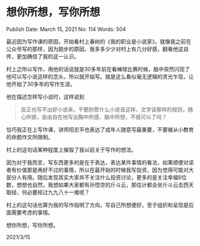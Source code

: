 # 想你所想，写你所想

Publish Date: March 15, 2021
No: 114
Words: 504

最近因为写作课的原因，开始看村上春树的《我的职业是小说家》。就像我之前在公众号写的那样，因为跑步的原因，我多多少少对村上有几分好感，翻看他这自传，更加确信了我的这一认识。

村上之所以写作，用他的话说就是30多年前在看棒球比赛时候，脑中突然闪现了他可以写小说这样的念头，所以就开始写。就是这么看似毫无逻辑的灵光乍现，让他开始了30多年的写作生涯。

他在描述怎样写小说时，这样说到

> 反正也写不出好小说来，干脆别管什么小说该这样、文学该那样的规则，随心所欲，自由自在地写出胸中所感、脑中所想，不就可以了吗？
> 

恰巧我正在上写作课，讲师阳志平也表达了成年人随意写最重要，不要被从小教育的命题作文所限制。

村上的这句话某种程度上摧毁了我以前关于写作的想法。

因为对于我而言，写东西更多的是在于表达，表达某件事情的看法，如果顺便对读者有价值那是再好不过的事情，所以在最开始的时候我写投资，因为觉得可能对大部分人有用。随后发现其实大家并不关注什么投资讨论，更多的是关注幸福6位数，想想也自然，我想如果大家都有孙悟空的斤斗云，那估计都会坐斤斗云去西天取经，何必要经过九九八十一难呢？

村上的这句话也算为我的写作指明了方向，写自己所想便好，至于组织和呈现是后面需要考虑的事情。

想你所想，写你所想。

2021/3/15
